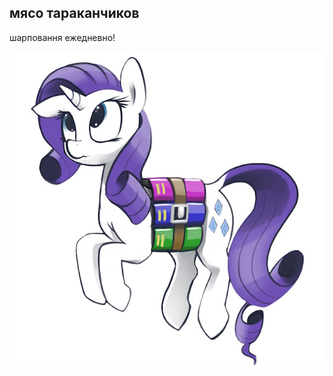 ## мясо тараканчиков
шарповання ежедневно!

![](https://raw.githubusercontent.com/cockroach-meat/cockroach-meat/main/winrarity.jpg)
